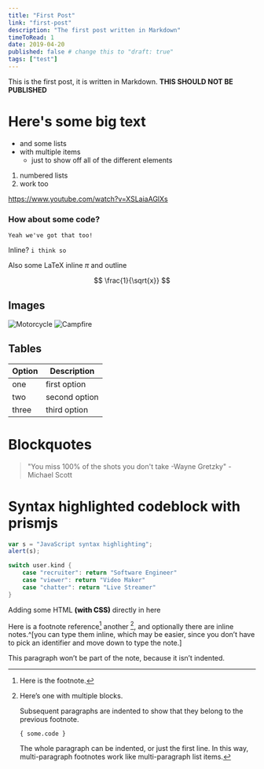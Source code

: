 ```yaml
---
title: "First Post"
link: "first-post"
description: "The first post written in Markdown"
timeToRead: 1
date: 2019-04-20
published: false # change this to "draft: true"
tags: ["test"]
---
```


This is the first post, it is written in Markdown. **THIS SHOULD NOT BE PUBLISHED**

# Here's some big text

- and some lists
- with multiple items
  - just to show off all of the different elements

1. numbered lists
1. work too

https://www.youtube.com/watch?v=XSLaiaAGlXs

### How about some code?

```
Yeah we've got that too!
```

Inline? `i think so`

Also some LaTeX inline $\pi$ and outline

$$
\frac{1}{\sqrt{x}}
$$

## Images

![Motorcycle](https://images.unsplash.com/photo-1558981806-ec527fa84c39?ixlib=rb-1.2.1&ixid=eyJhcHBfaWQiOjEyMDd9&auto=format&fit=crop&w=1350&q=80)
![Campfire](https://images.unsplash.com/photo-1497906539264-eb74442e37a9?ixlib=rb-1.2.1&ixid=eyJhcHBfaWQiOjEyMDd9&auto=format&fit=crop&w=634&q=80)

## Tables

| Option | Description   |
| ------ | ------------- |
| one    | first option  |
| two    | second option |
| three  | third option  |

# Blockquotes

> "You miss 100% of the shots you don't take -Wayne Gretzky" -Michael Scott

# Syntax highlighted codeblock with prismjs

```javascript
var s = "JavaScript syntax highlighting";
alert(s);
```

```go
switch user.kind {
    case "recruiter": return "Software Engineer"
    case "viewer": return "Video Maker"
    case "chatter": return "Live Streamer"
}
```

<p> Adding some HTML <span style='font-weight: 800'>(with CSS)</span> directly in here </p>

Here is a footnote reference[^1]
another [^longnote],
and optionally there are inline
notes.^[you can type them inline, which may be easier, since you don’t
have to pick an identifier and move down to type the note.]

[^1]: Here is the footnote.
[^longnote]: Here’s one with multiple blocks.

    Subsequent paragraphs are indented to show that they
    belong to the previous footnote.

        { some.code }

    The whole paragraph can be indented, or just the first
    line. In this way, multi-paragraph footnotes work like
    multi-paragraph list items.

This paragraph won’t be part of the note, because it
isn’t indented.
